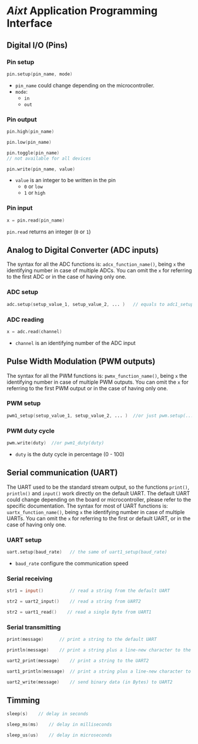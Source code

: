 # **_Aixt_** Application Programming Interface

## Digital I/O (Pins)
### Pin setup
```v
pin.setup(pin_name, mode)
```
- `pin_name` could change depending on the microcontroller.
- `mode`:
  - `in`
  - `out`

### Pin output
```v
pin.high(pin_name)
```
```v
pin.low(pin_name)
```
```v
pin.toggle(pin_name)    
// not available for all devices
```
```v
pin.write(pin_name, value)
```
- `value` is an integer to be written in the pin
  - `0` or `low` 
  - `1` or `high`


### Pin input
```v
x = pin.read(pin_name)
```
`pin.read` returns an integer (`0` or `1`)

## Analog to Digital Converter (ADC inputs)

The syntax for all the ADC functions is: `adcx_function_name()`, being `x` the identifying number in case of multiple ADCs. You can omit the `x` for referring to the first ADC or in the case of having only one.

### ADC setup
```v
adc.setup(setup_value_1, setup_value_2, ... )   // equals to adc1_setup(...)
```

### ADC reading
```v
x = adc.read(channel)
```
- `channel` is an identifying number of the ADC input
## Pulse Width Modulation (PWM outputs)

The syntax for all the PWM functions is: `pwmx_function_name()`, being `x` the identifying number in case of multiple PWM outputs. You can omit the `x` for referring to the first PWM output or in the case of having only one.

### PWM setup
```v
pwm1_setup(setup_value_1, setup_value_2, ... )  //or just pwm.setup(...)
```

### PWM duty cycle
```v
pwm.write(duty)  //or pwm1_duty(duty)
```

- `duty` is the duty cycle in percentage (0 - 100)

## Serial communication (UART)

The UART used to be the standard stream output, so the functions `print()`, `println()` and `input()` work directly on the default UART. The default UART could change depending on the board or microcontroller, please refer to the specific documentation. The syntax for most of UART functions is: `uartx_function_name()`, being `x` the identifying number in case of multiple UARTs. You can omit the `x` for referring to the first or default UART, or in the case of having only one.  

### UART setup

```v
uart.setup(baud_rate)   // the same of uart1_setup(baud_rate)
```
- `baud_rate` configure the communication speed

### Serial receiving
```v
str1 = input()          // read a string from the default UART
```
```v
str2 = uart2_input()    // read a string from UART2
```
```v
str2 = uart1_read()    // read a single Byte from UART1
```

### Serial transmitting
```v
print(message)      // print a string to the default UART
```
```v
println(message)    // print a string plus a line-new character to the default UART
```
```v
uart2_print(message)    // print a string to the UART2
```
```v
uart1_println(message)  // print a string plus a line-new character to the UART1
```
```v
uart2_write(message)    // send binary data (in Bytes) to UART2
```
## Timming
```v
sleep(s)    // delay in seconds
```
```v
sleep_ms(ms)    // delay in milliseconds
```
```v
sleep_us(us)    // delay in microseconds
```